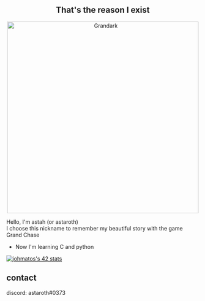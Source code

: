 <h2 align="center">That's the reason I exist</h2>

<p align="center">
  <img src="https://i.imgur.com/5HXDsn9.gif" width="500" alt="Grandark" href="https://www.artstation.com/artwork/dOBdmX" title="Grandark">
</p>


Hello, I'm astah (or astaroth)  
I choose this nickname to remember my beautiful story with the game Grand Chase  

- Now I'm learning C and python

[![johmatos's 42 stats](https://badge42.vercel.app/api/v2/stats/cl156am48000609l23tbpainh?cursusId=60)](https://github.com/JaeSeoKim/badge42)

## contact

discord: astaroth#0373
